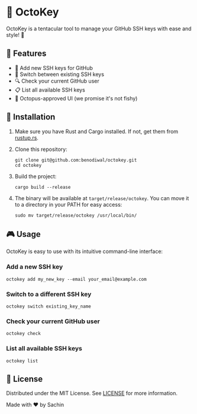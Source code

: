 # 🐙 OctoKey

OctoKey is a tentacular tool to manage your GitHub SSH keys with ease and style! 🎉

## 🌟 Features

- 🔑 Add new SSH keys for GitHub
- 🔄 Switch between existing SSH keys
- 🔍 Check your current GitHub user
- 📋 List all available SSH keys
- 🐙 Octopus-approved UI (we promise it's not fishy)

## 🚀 Installation

1. Make sure you have Rust and Cargo installed. If not, get them from [rustup.rs](https://rustup.rs/).

2. Clone this repository:
   ```
   git clone git@github.com:benodiwal/octokey.git
   cd octokey
   ```

3. Build the project:
   ```
   cargo build --release
   ```

4. The binary will be available at `target/release/octokey`. You can move it to a directory in your PATH for easy access:
   ```
   sudo mv target/release/octokey /usr/local/bin/
   ```

## 🎮 Usage

OctoKey is easy to use with its intuitive command-line interface:

### Add a new SSH key

```
octokey add my_new_key --email your_email@example.com
```

### Switch to a different SSH key

```
octokey switch existing_key_name
```

### Check your current GitHub user

```
octokey check
```

### List all available SSH keys

```
octokey list
```

## 📜 License

Distributed under the MIT License. See [LICENSE](LICENSE) for more information.

Made with ❤️ by Sachin
